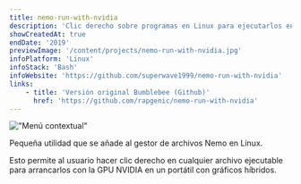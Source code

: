 ```yaml
---
title: nemo-run-with-nvidia
description: 'Clic derecho sobre programas en Linux para ejecutarlos en la GPU NVIDIA'
showCreatedAt: true
endDate: '2019'
previewImage: '/content/projects/nemo-run-with-nvidia.jpg'
infoPlatform: 'Linux'
infoStack: 'Bash'
infoWebsite: 'https://github.com/superwave1999/nemo-run-with-nvidia'
links:
    - title: 'Versión original Bumblebee (Github)'
      href: 'https://github.com/rapgenic/nemo-run-with-nvidia'
---
```

!["Menú contextual"](/content/projects/nemo-run-with-nvidia.jpg)

Pequeña utilidad que se añade al gestor de archivos Nemo en Linux.

Esto permite al usuario hacer clic derecho en cualquier archivo ejecutable para arrancarlos con la GPU NVIDIA en un portátil con gráficos híbridos.
